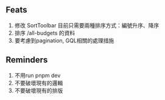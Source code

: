 ## Feats
1. 修改 SortToolbar 目前只需要兩種排序方式：編號升序、降序
2. 排序 /all-budgets 的資料
3. 要考慮到pagination, GQL相關的處理措施
## Reminders
1. 不用run pnpm dev
2. 不要破壞現有的邏輯
3. 不要破壞現有的排版